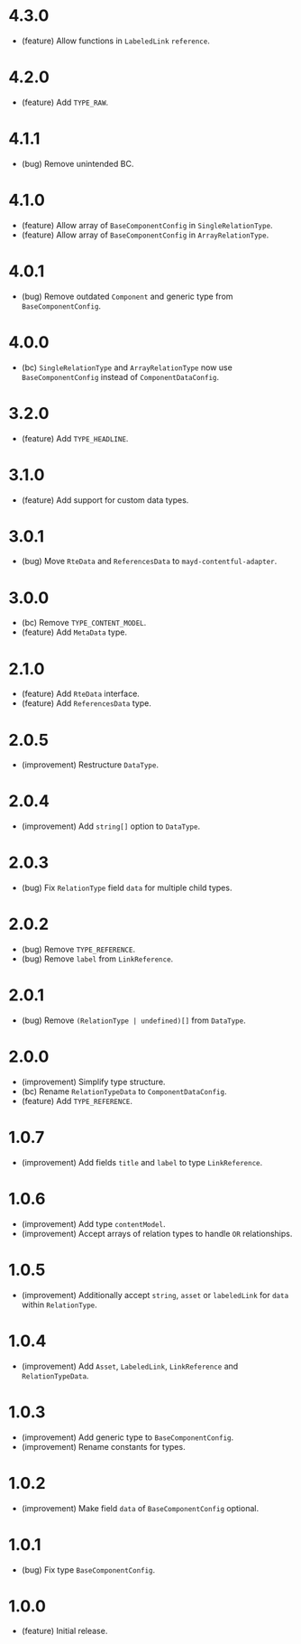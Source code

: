 4.3.0
=====

*   (feature) Allow functions in `LabeledLink` `reference`.


4.2.0
=====

*   (feature) Add `TYPE_RAW`.


4.1.1
=====

*    (bug) Remove unintended BC.


4.1.0
=====

*   (feature) Allow array of `BaseComponentConfig` in `SingleRelationType`.
*   (feature) Allow array of `BaseComponentConfig` in `ArrayRelationType`.


4.0.1
=====

*    (bug) Remove outdated `Component` and generic type from `BaseComponentConfig`.


4.0.0
=====

*   (bc) `SingleRelationType` and `ArrayRelationType` now use `BaseComponentConfig` instead of `ComponentDataConfig`.


3.2.0
=====

*   (feature) Add `TYPE_HEADLINE`.


3.1.0
=====

*   (feature) Add support for custom data types.


3.0.1
=====

*   (bug) Move `RteData` and `ReferencesData` to `mayd-contentful-adapter`.


3.0.0
=====

*   (bc) Remove `TYPE_CONTENT_MODEL`.
*   (feature) Add `MetaData` type.


2.1.0
=====

*   (feature) Add `RteData` interface.
*   (feature) Add `ReferencesData` type.


2.0.5
=====

*   (improvement) Restructure `DataType`.


2.0.4
=====

*   (improvement) Add `string[]` option to `DataType`.


2.0.3
=====

*   (bug) Fix `RelationType` field `data` for multiple child types.


2.0.2
=====

*   (bug) Remove `TYPE_REFERENCE`.
*   (bug) Remove `label` from `LinkReference`.


2.0.1
=====

*   (bug) Remove `(RelationType | undefined)[]` from `DataType`.


2.0.0
=====

*   (improvement) Simplify type structure.
*   (bc) Rename `RelationTypeData` to `ComponentDataConfig`.
*   (feature) Add `TYPE_REFERENCE`.


1.0.7
=====

*  (improvement) Add fields `title` and `label` to type `LinkReference`.


1.0.6
=====

*  (improvement) Add type `contentModel`.
*  (improvement) Accept arrays of relation types to handle `OR` relationships.


1.0.5
=====

*  (improvement) Additionally accept `string`, `asset` or `labeledLink` for `data` within `RelationType`.


1.0.4
=====

*  (improvement) Add `Asset`, `LabeledLink`, `LinkReference` and `RelationTypeData`.


1.0.3
=====

*   (improvement) Add generic type to `BaseComponentConfig`.
*   (improvement) Rename constants for types.


1.0.2
=====

*   (improvement) Make field `data` of `BaseComponentConfig` optional.


1.0.1
=====

*   (bug) Fix type `BaseComponentConfig`.


1.0.0
=====

*   (feature) Initial release.
